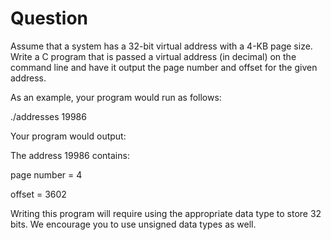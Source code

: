 # Question
Assume that a system has a 32-bit virtual address with a 4-KB page size.
Write a C program that is passed a virtual address (in decimal) on the
command line and have it output the page number and offset for the
given address. 

As an example, your program would run as follows:

./addresses 19986

Your program would output:

The address 19986 contains:

page number = 4

offset = 3602

Writing this program will require using the appropriate data type to
store 32 bits. We encourage you to use unsigned data types as well.
